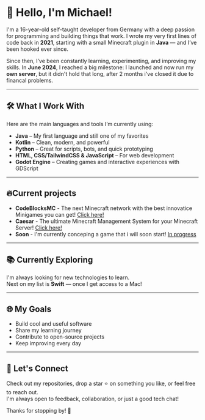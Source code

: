 # 👋 Hello, I'm Michael!

I'm a 16-year-old self-taught developer from Germany with a deep passion for programming and building things that work. I wrote my very first lines of code back in **2021**, starting with a small Minecraft plugin in **Java** — and I’ve been hooked ever since.

Since then, I’ve been constantly learning, experimenting, and improving my skills. In **June 2024**, I reached a big milestone: I launched and now run my **own server**, but it didn't hold that long, after 2 months i've closed it due to financal problems.

---

## 🛠️ What I Work With

Here are the main languages and tools I’m currently using:

- **Java** – My first language and still one of my favorites  
- **Kotlin** – Clean, modern, and powerful  
- **Python** – Great for scripts, bots, and quick prototyping  
- **HTML, CSS/TailwindCSS & JavaScript** – For web development  
- **Godot Engine** – Creating games and interactive experiences with GDScript  

---

## 🔥Current projects

- **CodeBlocksMC** - The next Minecraft network with the best innovatice Minigames you can get! [Click here!](https://discord.codeblocksmc.com)
- **Caesar** - The ultimate Minecraft Management System for your Minecraft Server! [Click here!](https://caesarnet.cloud)
- **Soon** - I'm currently conceping a game that i will soon start! [In progress](https://github.com/zCreeperYT)

---

## 📚 Currently Exploring

I'm always looking for new technologies to learn.  
Next on my list is **Swift** — once I get access to a Mac!

---

## 🌐 My Goals

- Build cool and useful software
- Share my learning journey
- Contribute to open-source projects
- Keep improving every day

---

## 🤝 Let's Connect

Check out my repositories, drop a star ⭐ on something you like, or feel free to reach out.  
I'm always open to feedback, collaboration, or just a good tech chat!

Thanks for stopping by! 🚀
